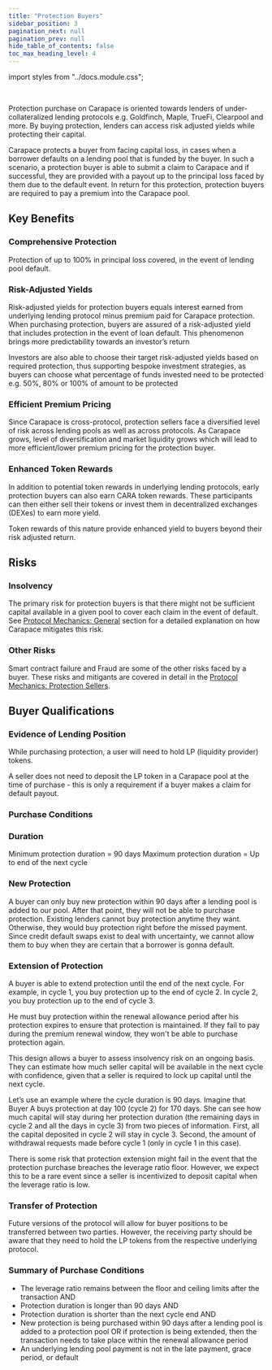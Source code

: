 ```yaml
---
title: "Protection Buyers"
sidebar_position: 3
pagination_next: null
pagination_prev: null
hide_table_of_contents: false
toc_max_heading_level: 4
---
```


import styles from "../docs.module.css";


<br/>

Protection purchase on Carapace is oriented towards lenders of under-collateralized lending protocols e.g. Goldfinch, Maple, TrueFi, Clearpool and more. By buying protection, lenders can access risk adjusted yields while protecting their capital. 

Carapace protects a buyer from facing capital loss, in cases when a borrower defaults on a lending pool that is funded by the buyer. In such a scenario, a protection buyer is able to submit a claim to Carapace and if successful, they are provided with a payout up to the principal loss faced by them due to the default event. In return for this protection, protection buyers are required to pay a premium into the Carapace pool. 

## Key Benefits

### Comprehensive Protection

Protection of up to 100% in principal loss covered, in the event of lending pool default.

### Risk-Adjusted Yields

Risk-adjusted yields for protection buyers equals interest earned from underlying lending protocol minus premium paid for Carapace protection. When purchasing protection, buyers are assured of a risk-adjusted yield that includes protection in the event of loan default. This phenomenon brings more predictability towards an investor’s return 

Investors are also able to choose their target risk-adjusted yields based on required protection, thus supporting bespoke investment strategies, as buyers can choose what percentage of funds invested need to be protected e.g. 50%, 80% or 100% of amount to be protected

### Efficient Premium Pricing

Since Carapace is cross-protocol, protection sellers face a diversified level of risk across lending pools as well as across protocols. As Carapace grows, level of diversification and market liquidity grows which will lead to more efficient/lower premium pricing for the protection buyer.

### Enhanced Token Rewards

In addition to potential token rewards in underlying lending protocols, early protection buyers can also earn CARA token rewards. These participants can then either sell their tokens or invest them in decentralized exchanges (DEXes) to earn more yield. 

Token rewards of this nature provide enhanced yield to buyers beyond their risk adjusted return.

## Risks

### Insolvency

The primary risk for protection buyers is that there might not be sufficient capital available in a given pool to cover each claim in the event of default. See [Protocol Mechanics: General](https://www.carapace.finance/docs/protocol-mechanics/general) section for a detailed explanation on how Carapace mitigates this risk. 

### Other Risks 

Smart contract failure and Fraud are some of the other risks faced by a buyer. These risks and mitigants are covered in detail in the [Protocol Mechanics: Protection Sellers](https://www.carapace.finance/docs/protocol-mechanics/protection_sellers). 

## Buyer Qualifications

### Evidence of Lending Position

While purchasing protection, a user will need to hold LP (liquidity provider) tokens. 

A seller does not need to deposit the LP token in a Carapace pool at the time of purchase - this is only a requirement if a buyer makes a claim for default payout.

### Purchase Conditions

### Duration

Minimum protection duration = 90 days
Maximum protection duration = Up to end of the next cycle

### New Protection

A buyer can only buy new protection within 90 days after a lending pool is added to our pool. After that point, they will not be able to purchase protection. Existing lenders cannot buy protection anytime they want. Otherwise, they would buy protection right before the missed payment. Since credit default swaps exist to deal with uncertainty, we cannot allow them to buy when they are certain that a borrower is gonna default.

### Extension of Protection

A buyer is able to extend protection until the end of the next cycle. For example, in cycle 1, you buy protection up to the end of cycle 2. In cycle 2, you buy protection up to the end of cycle 3.

He must buy protection within the renewal allowance period after his protection expires to ensure that protection is maintained. If they fail to pay during the premium renewal window, they won't be able to purchase protection again. 

This design allows a buyer to assess insolvency risk on an ongoing basis. They can estimate how much seller capital will be available in the next cycle with confidence, given that a seller is required to lock up capital until the next cycle. 

Let’s use an example where the cycle duration is 90 days. Imagine that Buyer A buys protection at day 100 (cycle 2) for 170 days. She can see how much capital will stay during her protection duration (the remaining days in cycle 2 and all the days in cycle 3) from two pieces of information. First, all the capital deposited in cycle 2 will stay in cycle 3. Second, the amount of withdrawal requests made before cycle 1 (only in cycle 1 in this case). 

There is some risk that protection extension might fail in the event that the protection purchase breaches the leverage ratio floor. However, we expect this to be a rare event since a seller is incentivized to deposit capital when the leverage ratio is low.

### Transfer of Protection

Future versions of the protocol will allow for buyer positions to be transferred between two parties. However, the receiving party should be aware that they need to hold the LP tokens from the respective underlying protocol.

### Summary of Purchase Conditions

<ul className={styles.bulletpoints}>
  <li>The leverage ratio remains between the floor and ceiling limits after the transaction AND</li>
  <li>Protection duration is longer than 90 days AND</li>
  <li>Protection duration is shorter than the next cycle end AND</li>
  <li>New protection is being purchased within 90 days after a lending pool is added to a protection pool OR if protection is being extended, then the transaction needs to take place within the renewal allowance period</li>
  <li>An underlying lending pool payment is not in the late payment, grace period, or default</li>
</ul>




